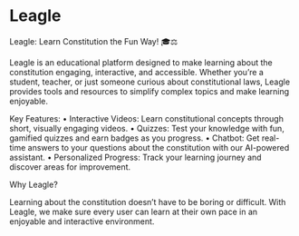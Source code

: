 # Leagle
Leagle: Learn Constitution the Fun Way! 🎓⚖️

Leagle is an educational platform designed to make learning about the constitution engaging, interactive, and accessible. Whether you’re a student, teacher, or just someone curious about constitutional laws, Leagle provides tools and resources to simplify complex topics and make learning enjoyable.

Key Features:
	•	Interactive Videos: Learn constitutional concepts through short, visually engaging videos.
	•	Quizzes: Test your knowledge with fun, gamified quizzes and earn badges as you progress.
	•	Chatbot: Get real-time answers to your questions about the constitution with our AI-powered assistant.
	•	Personalized Progress: Track your learning journey and discover areas for improvement.

Why Leagle?

Learning about the constitution doesn’t have to be boring or difficult. With Leagle, we make sure every user can learn at their own pace in an enjoyable and interactive environment.

